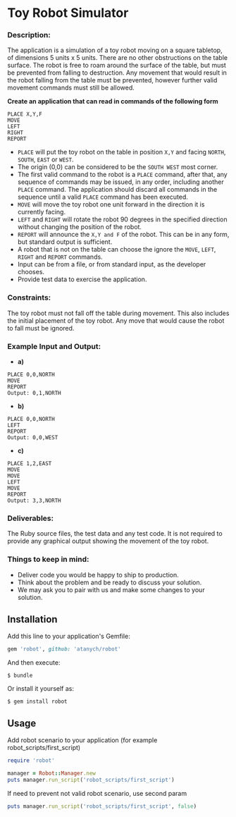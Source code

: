 # Toy Robot Simulator

### Description:
The application is a simulation of a toy robot moving on a square tabletop, of dimensions 5
units x 5 units. There are no other obstructions on the table surface. The robot is free to roam around the surface of the table, but must be prevented from falling to destruction. Any movement that would result in the robot falling from the table must be prevented, however further valid movement commands must still be allowed.

**Create an application that can read in commands of the following form**

```
PLACE X,Y,F
MOVE
LEFT
RIGHT
REPORT
```

- `PLACE` will put the toy robot on the table in position `X,Y` and facing `NORTH`, `SOUTH`, `EAST` or
`WEST`.
- The origin (0,0) can be considered to be the `SOUTH WEST` most corner.
- The first valid command to the robot is a `PLACE` command, after that, any sequence of
commands may be issued, in any order, including another `PLACE` command. The application
should discard all commands in the sequence until a valid `PLACE` command has been
executed.
- `MOVE` will move the toy robot one unit forward in the direction it is currently facing.
- `LEFT` and `RIGHT` will rotate the robot 90 degrees in the specified direction without changing
the position of the robot.
- `REPORT` will announce the `X,Y and F` of the robot. This can be in any form, but standard
output is sufficient.
- A robot that is not on the table can choose the ignore the `MOVE`, `LEFT`, `RIGHT` and `REPORT`
commands.
- Input can be from a file, or from standard input, as the developer chooses.
- Provide test data to exercise the application.

### Constraints:
The toy robot must not fall off the table during movement. This also includes the initial
placement of the toy robot.
Any move that would cause the robot to fall must be ignored.

### Example Input and Output:
- **a)**

```
PLACE 0,0,NORTH
MOVE
REPORT
Output: 0,1,NORTH
```

- **b)**

```
PLACE 0,0,NORTH
LEFT
REPORT
Output: 0,0,WEST
```

- **c)**

```
PLACE 1,2,EAST
MOVE
MOVE
LEFT
MOVE
REPORT
Output: 3,3,NORTH
```

### Deliverables:
The Ruby source files, the test data and any test code.
It is not required to provide any graphical output showing the movement of the toy robot.

### Things to keep in mind:
* Deliver code you would be happy to ship to production.
* Think about the problem and be ready to discuss your solution.
* We may ask you to pair with us and make some changes to your solution.


## Installation

Add this line to your application's Gemfile:

```ruby
gem 'robot', github: 'atanych/robot'
```

And then execute:

    $ bundle

Or install it yourself as:

    $ gem install robot

## Usage
Add robot scenario to your application (for example robot_scripts/first_script)

```ruby
require 'robot'

manager = Robot::Manager.new
puts manager.run_script('robot_scripts/first_script')
```

If need to prevent not valid robot scenario, use second param
```ruby
puts manager.run_script('robot_scripts/first_script', false)
```
